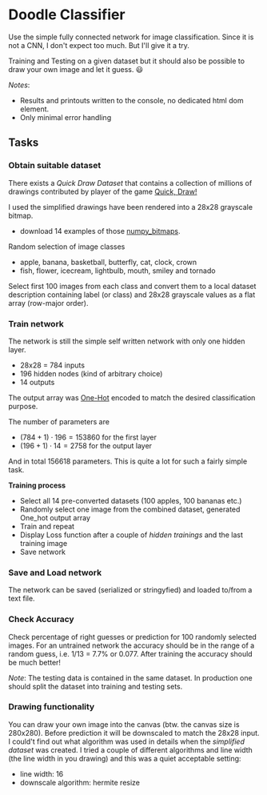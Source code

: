 # Doodle Classifier

Use the simple fully connected network for image classification. Since it is not a CNN, I don't expect too much. But I'll give it a try.

Training and Testing on a given dataset but it should also be possible to draw your own image and let it guess. :smiley:

_Notes_:

- Results and printouts written to the console, no dedicated html dom element.
- Only minimal error handling

## Tasks

### Obtain suitable dataset

There exists a _Quick Draw Dataset_ that contains a collection of millions of drawings contributed by player of the game [Quick, Draw!](https://quickdraw.withgoogle.com/)

I used the simplified drawings have been rendered into a 28x28 grayscale bitmap.

- download 14 examples of those [numpy_bitmaps](https://console.cloud.google.com/storage/browser/quickdraw_dataset/full/numpy_bitmap;tab=objects).

Random selection of image classes

- apple, banana, basketball, butterfly, cat, clock, crown
- fish, flower, icecream, lightbulb, mouth, smiley and tornado

Select first 100 images from each class and convert them to a local dataset description containing label (or class) and 28x28 grayscale values as a flat array (row-major order).

### Train network

The network is still the simple self written network with only one hidden layer.

- 28x28 = 784 inputs
- 196 hidden nodes (kind of arbitrary choice)
- 14 outputs

The output array was [One-Hot](https://machinelearningmastery.com/why-one-hot-encode-data-in-machine-learning/) encoded to match the desired classification purpose.

The number of parameters are
- $(784+1)\cdot196 = 153860$ for the first layer
- $(196+1)\cdot14 = 2758$ for the output layer

And in total 156618 parameters. This is quite a lot for such a fairly simple task.

**Training process**

- Select all 14 pre-converted datasets (100 apples, 100 bananas etc.)
- Randomly select one image from the combined dataset, generated One_hot output array
- Train and repeat
- Display Loss function after a couple of _hidden trainings_ and the last training image
- Save network

### Save and Load network

The network can be saved (serialized or stringyfied) and loaded to/from a text file.

### Check Accuracy

Check percentage of right guesses or prediction for 100 randomly selected images. For an untrained network the accuracy should be in the range of a random guess, i.e. 1/13 = 7.7% or 0.077. After training the accuracy should be much better!

_Note_: The testing data is contained in the same dataset. In production one should split the dataset into training and testing sets.

### Drawing functionality

You can draw your own image into the canvas (btw. the canvas size is 280x280). Before prediction it will be downscaled to match the 28x28 input. I could't find out what algorithm was used in details when the _simplified dataset_ was created. I tried a couple of different algorithms and line width (the line width in you drawing) and this was a quiet acceptable setting:

- line width: 16
- downscale algorithm: hermite resize
